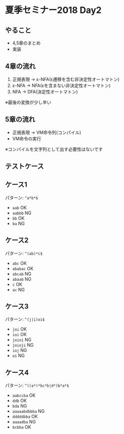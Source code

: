 # 夏季セミナー2018 Day2

## やること
- 4,5章のまとめ
- 実装


## 4章の流れ
1. 正規表現 -> ε-NFA(ε遷移を含む非決定性オートマトン)
1. ε-NFA -> NFA(εを含まない非決定性オートマトン)
1. NFA -> DFA(決定性オートマトン)

※最後の変換が少し辛い

## 5章の流れ
- 正規表現 -> VM命令列(コンパイル)
- VM命令の実行

※コンパイルを文字列として出す必要性はないです

## テストケース

## ケース1
パターン: `^a*b*$`

- `aab` OK
- `aabbb` NG
- `bb` OK
- `ba` NG

## ケース2
パターン: `^(ab)*c$`

- `abc` OK
- `ababac` OK
- `abcab` NG
- `abaab` NG
- `c` OK
- `ac` NG

## ケース3
パターン: `^(j|i)oi$`

- `joi` OK
- `ioi` OK
- `joioi` NG
- `joioji` NG
- `ioj` NG
- `oi` NG

## ケース4
パターン: `^((a*)*bc*b|d*)b*a*$`

- `aabccba` OK
- `ddb` OK
- `bda` NG
- `aaaaabdbbba` NG
- `dddddbba` OK
- `aaaadba` NG
- `bcbba` OK
